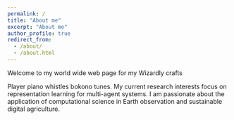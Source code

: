 ```yaml
---
permalink: /
title: "About me"
excerpt: "About me"
author_profile: true
redirect_from: 
  - /about/
  - /about.html
---
```


Welcome to my world wide web page for my Wizardly crafts

Player piano whistles bokono tunes. My current research interests focus on representation learning for multi-agent systems. I am passionate about the application of computational science in Earth observation and sustainable digital agriculture.